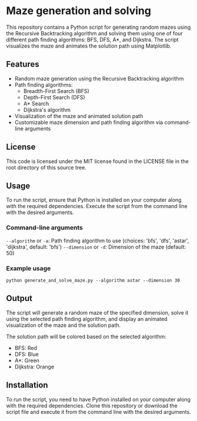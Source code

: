 # Maze generation and solving
This repository contains a Python script for generating random mazes using the Recursive Backtracking algorithm and solving them using one of four different path finding algorithms: BFS, DFS, A*, and Dijkstra. The script visualizes the maze and animates the solution path using Matplotlib.

## Features
- Random maze generation using the Recursive Backtracking algorithm
- Path finding algorithms:
  - Breadth-First Search (BFS)
  - Depth-First Search (DFS)
  - A* Search
  - Dijkstra's algorithm
- Visualization of the maze and animated solution path
- Customizable maze dimension and path finding algorithm via command-line arguments

## License
This code is licensed under the MIT license found in the LICENSE file in the root directory of this source tree.

## Usage
To run the script, ensure that Python is installed on your computer along with the required dependencies. Execute the script from the command line with the desired arguments.

### Command-line arguments
`--algorithm` or `-a`: Path finding algorithm to use (choices: 'bfs', 'dfs', 'astar', 'dijkstra', default: 'bfs')
`--dimension` or `-d`: Dimension of the maze (default: 50)

### Example usage
```console
python generate_and_solve_maze.py --algorithm astar --dimension 30
```

## Output
The script will generate a random maze of the specified dimension, solve it using the selected path finding algorithm, and display an animated visualization of the maze and the solution path.

The solution path will be colored based on the selected algorithm:
- BFS: Red
- DFS: Blue
- A*: Green
- Dijkstra: Orange

## Installation
To run the script, you need to have Python installed on your computer along with the required dependencies.
Clone this repository or download the script file and execute it from the command line with the desired arguments.
